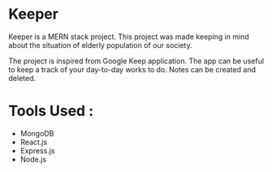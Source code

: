 # Keeper

Keeper is a MERN stack project. 
This project was made keeping in mind about the situation of elderly population of our society.

The project is inspired from Google Keep application. The app can be useful to keep a track of your day-to-day works to do. Notes can be created and deleted.

# Tools Used :
- MongoDB
- React.js
- Express.js
- Node.js

